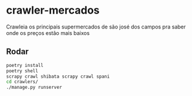 # crawler-mercados
Crawleia os principais supermercados de são josé dos campos pra saber onde os preços estão mais baixos

## Rodar
```bash
poetry install
poetry shell
scrapy crawl shibata scrapy crawl spani
cd crawlers/
./manage.py runserver
```

